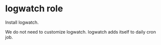 # logwatch role

Install logwatch.

We do not need to customize logwatch. logwatch adds itself to daily cron job.

